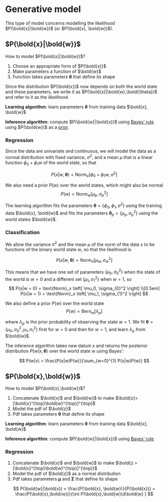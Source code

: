 # Generative model

This type of model concerns modelling the likelihood $P(\bold{x}|\bold{w})$ (or
$P(\bold{x}, \bold{w})$).

## $P(\bold{x}|\bold{w})$

How to model $P(\bold{x}|\bold{w})$?

1. Choose an appropriate form of $P(\bold{x})$
1. Make parameters a function of $\bold{w}$
1. Function takes parameters $\boldsymbol{\theta}$ that define its shape

Since the distribution $P(\bold{x})$ now depends on both the world state and
these parameters, we write it as $P(\bold{x}|\bold{w},\bold{\theta})$ and refer
to it as the _likelihood_.

**Learning algorithm**: learn parameters $\boldsymbol{\theta}$ from training data $\bold{x}, \bold{w}$

**Inference algorithm**: compute $P(\bold{w}|\bold{x})$ using [Bayes' rule](202210090920)
using $P(\bold{w})$ as a [prior](202210111029).

### Regression

Since the data are univariate and continuous, we will model the data as a normal
distribution with fixed variance, $\sigma^2$, and a mean $\mu$ that is a linear
function $\phi_0 + \phi_1 w$ of the world state, so that  

$$
P(x|w, \boldsymbol{\theta}) = \text{Norm}_x\left[ \phi_0 + \phi_1w, \sigma^2 \right]
$$

We also need a prior $P(w)$ over the world states, which might also be normal 
$$
P(w) = \text{Norm}_w\left[ \mu_p, \sigma_{p}^2 \right]
$$

The learning algorithm fits the parameters $\boldsymbol{\theta} = \left\{
\phi_0, \phi_1, \sigma^2 \right\}$ using the training data $\bold{x}, \bold{w}$
and fits the parameters $\boldsymbol{\theta}_p = \left\{ \mu_p, \sigma_{p}^2 \right\}$ 
using the world states $\bold{w}$.

### Classification

We allow the variance $\sigma^2$ and the mean $\mu$ of the norm of the data $x$
to be functions of the binary world state $w$, so that the likelihood is 

$$
P(x|w, \boldsymbol{\theta}) = \text{Norm}_x\left[ \mu_w, \sigma_{w}^2 \right] 
$$

This means that we have one set of parameters $\{\mu_0, \sigma_{0}^2\}$ when the
state of the world is $w = 0$ and a different set $\left\{ \mu_1, \sigma_{1}^2 \right\}$
when $w = 1$, so  
$$
P(x|w = 0) = \text{Norm}_x \left[ \mu_0, \sigma_{0}^2 \right]  \\[0.5em]
P(x|w = 1) = \text{Norm}_x \left[ \mu_1, \sigma_{1}^2 \right] 
$$

We also define a prior $P(w)$ over the world state 
$$
P(w) = \text{Bern}_w\left[ \lambda_p \right] 
$$

where $\lambda_p$ is the prior probability of observing the state $w = 1$. We
fit $\boldsymbol{\theta} = \left\{ \mu_0, \sigma_{0}^2, \mu_1, \sigma_{1}^2 \right\}$ 
first for $w = 0$ and then for $w = 1$, and learn $\lambda_p$ from $\bold{w}$.

The inference algorithm takes new datum $x$ and returns the posterior
distribution $P(w|x, \boldsymbol{\theta})$ over the world state $w$ using
Bayes':

$$
P(w|x) = \frac{P(x|w)P(w)}{\sum_{w=0}^{1} P(x|w)P(w)}
$$


## $P(\bold{x},\bold{w})$

How to model $P(\bold{x},\bold{w})$?
1. Concatenate $\bold{x}$ and $\bold{w}$ to make $\bold{z}=[\bold{x}^{\top}\bold{w}^{\top}]^{\top}$
1. Model the pdf of $\bold{z}$
1. Pdf takes parameters $\boldsymbol{\theta}$ that define its shape

**Learning algorithm**: learn parameters $\boldsymbol{\theta}$ from training data $\bold{x}, \bold{w}$

**Inference algorithm**: compute $P(\bold{w}|\bold{x})$ using [Bayes' rule](202210090920)

### Regression

1. Concatenate $\bold{x}$ and $\bold{w}$ to make $\bold{z = [\bold{x}^{\top}\bold{w}^{\top}]^{\top}}$
2. Model the pdf of $\bold{z}$ as a normal distribution
3. Pdf takes parameters $\boldsymbol{\mu}$ and $\boldsymbol{\Sigma}$ that define
   its shape

$$
P(\bold{w}|\bold{x}) = \frac{P(\bold{x}, \bold{w})}{P(\bold{x})} =
\frac{P(\bold{x},\bold{w})}{\int P(\bold{x},\bold{w})d\bold{w}  }
$$

